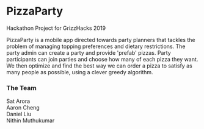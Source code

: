 # PizzaParty
Hackathon Project for GrizzHacks 2019

PizzaParty is a mobile app directed towards party planners that tackles the problem of managing topping preferences and dietary restrictions. The party admin can create a party and provide 'prefab' pizzas. Party participants can join parties and choose how many of each pizza they want. We then optimize and find the best way we can order a pizza to satisfy as many people as possible, using a clever greedy algorithm.

### The Team

Sat Arora  
Aaron Cheng  
Daniel Liu  
Nithin Muthukumar  
